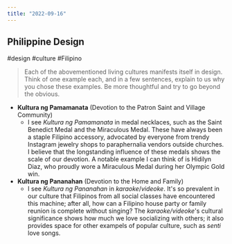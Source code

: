 ```yaml
---
title: "2022-09-16"
---
```

## Philippine Design
#design #culture #Filipino 

> Each of the abovementioned living cultures manifests itself in design. Think of one example each, and in a few sentences, explain to us why you chose these examples. Be more thoughtful and try to go beyond the obvious.

-  **Kultura ng Pamamanata** (Devotion to the Patron Saint and Village Community)
	- I see *Kultura ng Pamamanata* in medal necklaces, such as the Saint Benedict Medal and the Miraculous Medal. These have always been a staple Filipino accessory, advocated by everyone from trendy Instagram jewelry shops to paraphernalia vendors outside churches. I believe that the longstanding influence of these medals shows the scale of our devotion. A notable example I can think of is Hidilyn Diaz, who proudly wore a Miraculous Medal during her Olympic Gold win.
-   **Kultura ng Pananahan** (Devotion to the Home and Family)
	- I see *Kultura ng Pananahan* in *karaoke*/*videoke*. It's so prevalent in our culture that Filipinos from all social classes have encountered this machine; after all, how can a Filipino house party or family reunion is complete without singing? The *karaoke/videoke*'s cultural significance shows how much we love socializing with others; it also provides space for other exampels of popular culture, such as *senti* love songs.